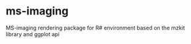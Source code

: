 # ms-imaging
MS-imaging rendering package for R# environment based on the mzkit library and ggplot api
